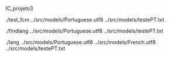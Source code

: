 IC_projeto3

./test_fcm ../src/models/Portuguese.utf8 ../src/models/testePT.txt

./findlang ../src/models/Portuguese.utf8 ../src/models/testePT.txt

./lang ../src/models/Portuguese.utf8 ../src/models/French.utf8 ../src/models/testePT.txt
